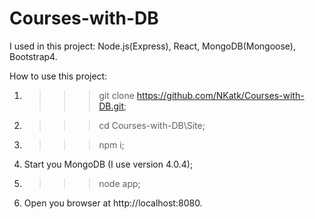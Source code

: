 # Courses-with-DB

I used in this project: Node.js(Express), React, MongoDB(Mongoose), Bootstrap4.

How to use this project:

1)  >>>git clone https://github.com/NKatk/Courses-with-DB.git;
2)  >>>cd Courses-with-DB\Site;
3)  >>>npm i;
4)  Start you MongoDB (I use version 4.0.4);
5)  >>>node app;
6)  Open you browser at http://localhost:8080.
